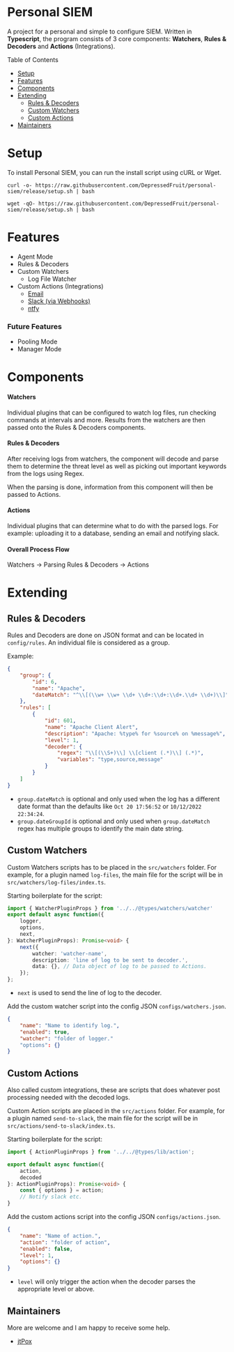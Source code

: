 # Personal SIEM
A project for a personal and simple to configure SIEM.
Written in **Typescript**, the program consists of 3 core components: **Watchers**, **Rules & Decoders** and **Actions** (Integrations).

Table of Contents
 - [Setup](#setup)
 - [Features](#features)
 - [Components](#components)
 - [Extending](#extending)
	 - [Rules & Decoders](#rules--decoders-1)
	 - [Custom Watchers](#custom-watchers)
	 - [Custom Actions](#custom-actions)
 - [Maintainers](#maintainers)

# Setup
To install Personal SIEM, you can run the install script using cURL or Wget.
```
curl -o- https://raw.githubusercontent.com/DepressedFruit/personal-siem/release/setup.sh | bash
```
```
wget -qO- https://raw.githubusercontent.com/DepressedFruit/personal-siem/release/setup.sh | bash
```

# Features
 - Agent Mode
 - Rules & Decoders
 - Custom Watchers
 	 - Log File Watcher
 - Custom Actions (Integrations)
 	 - [Email](https://github.com/DepressedFruit/personal-siem/tree/main/src/actions/email)
	 - [Slack (via Webhooks)](https://github.com/DepressedFruit/personal-siem/tree/main/src/actions/slack)
	 - [ntfy](https://github.com/DepressedFruit/personal-siem/tree/main/src/actions/ntfy)
### Future Features
- Pooling Mode
- Manager Mode

# Components
#### Watchers
Individual plugins that can be configured to watch log files, run checking commands at intervals and more.
Results from the watchers are then passed onto the Rules & Decoders components.

#### Rules & Decoders
After receiving logs from watchers, the component will decode and parse them to determine the threat level as well as picking out important keywords from the logs using Regex.

When the parsing is done, information from this component will then be passed to Actions.

#### Actions
Individual plugins that can determine what to do with the parsed logs. For example: uploading it to a database, sending an email and notifying slack.

#### Overall Process Flow
Watchers -> Parsing Rules & Decoders -> Actions

# Extending
## Rules & Decoders
Rules and Decoders are done on JSON format and can be located in `config/rules`.
An individual file is considered as a group.

Example:
```json
{
	"group": {
		"id": 6,
		"name": "Apache",
		"dateMatch": "^\\[(\\w+ \\w+ \\d+ \\d+:\\d+:\\d+.\\d+ \\d+)\\]"
	},
	"rules": [
		{
			"id": 601,
			"name": "Apache Client Alert",
			"description": "Apache: %type% for %source% on %message%",
			"level": 1,
			"decoder": {
				"regex": "\\[(\\S+)\\] \\[client (.*)\\] (.*)",
				"variables": "type,source,message"
			}
		}
	]
}
```
- `group.dateMatch` is optional and only used when the log has a different date format than the defaults like `Oct 20 17:56:52` or `10/12/2022 22:34:24`.
- `group.dateGroupId` is optional and only used when `group.dateMatch` regex has multiple groups to identify the main date string.

## Custom Watchers
Custom Watchers scripts has to be placed in the `src/watchers` folder. For example, for a plugin named `log-files`, the main file for the script will be in `src/watchers/log-files/index.ts`.

Starting boilerplate for the script:
```typescript
import { WatcherPluginProps } from '../../@types/watchers/watcher'
export default async function({
    logger,
    options,
    next,
}: WatcherPluginProps): Promise<void> {
    next({
	    watcher: 'watcher-name',
	    description: 'line of log to be sent to decoder.',
	    data: {}, // Data object of log to be passed to Actions.
	});
};
```
- `next` is used to send the line of log to the decoder.

Add the custom watcher script into the config JSON `configs/watchers.json`.
```json
{
	"name": "Name to identify log.",
	"enabled": true,
	"watcher": "folder of logger."
	"options": {}
}
```

## Custom Actions
Also called custom integrations, these are scripts that does whatever post processing needed with the decoded logs.

Custom Action scripts are placed in the `src/actions` folder. For example, for a plugin named `send-to-slack`, the main file for the script will be in `src/actions/send-to-slack/index.ts`.

Starting boilerplate for the script:
```typescript
import { ActionPluginProps } from '../../@types/lib/action';

export default async function({
    action,
    decoded
}: ActionPluginProps): Promise<void> {
	const { options } = action;
	// Notify slack etc.
}
```

Add the custom actions script into the config JSON `configs/actions.json`.
```json
{
	"name": "Name of action.",
	"action": "folder of action",
	"enabled": false,
	"level": 1,
	"options": {}
}
```
- `level` will only trigger the action when the decoder parses the appropriate level or above.

## Maintainers
More are welcome and I am happy to receive some help.

- [jtPox](https://github.com/jtpox)